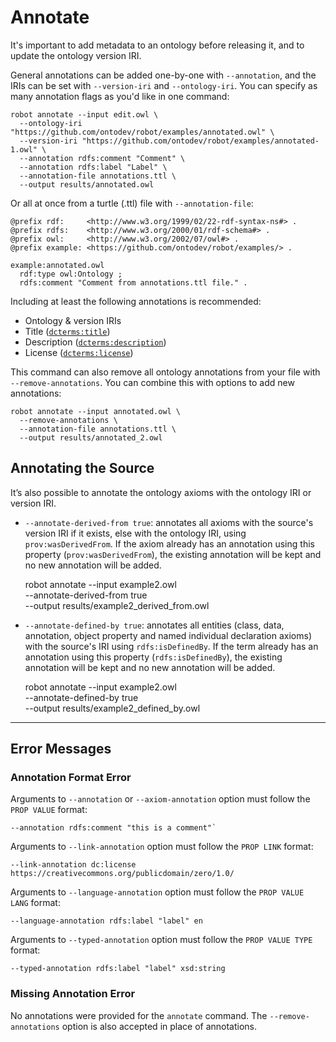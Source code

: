 # Annotate

It's important to add metadata to an ontology before releasing it, and to update the ontology version IRI.

General annotations can be added one-by-one with `--annotation`, and the IRIs can be set with `--version-iri` and `--ontology-iri`. You can specify as many annotation flags as you'd like in one command:

    robot annotate --input edit.owl \
      --ontology-iri "https://github.com/ontodev/robot/examples/annotated.owl" \
      --version-iri "https://github.com/ontodev/robot/examples/annotated-1.owl" \
      --annotation rdfs:comment "Comment" \
      --annotation rdfs:label "Label" \
      --annotation-file annotations.ttl \
      --output results/annotated.owl

Or all at once from a turtle (.ttl) file with `--annotation-file`:
<!-- DO NOT TEST -->
```
@prefix rdf:     <http://www.w3.org/1999/02/22-rdf-syntax-ns#> .
@prefix rdfs:    <http://www.w3.org/2000/01/rdf-schema#> .
@prefix owl:     <http://www.w3.org/2002/07/owl#> .
@prefix example: <https://github.com/ontodev/robot/examples/> .

example:annotated.owl
  rdf:type owl:Ontology ;
  rdfs:comment "Comment from annotations.ttl file." .
```

Including at least the following annotations is recommended:
  * Ontology & version IRIs
  * Title (<a href="http://purl.org/dc/terms/title" target="_blank">`dcterms:title`</a>)
  * Description (<a href="http://purl.org/dc/terms/description" target="_blank">`dcterms:description`</a>)
  * License (<a href="http://purl.org/dc/terms/license" target="_blank">`dcterms:license`</a>)

This command can also remove all ontology annotations from your file with `--remove-annotations`. You can combine this with options to add new annotations:

    robot annotate --input annotated.owl \
      --remove-annotations \
      --annotation-file annotations.ttl \
      --output results/annotated_2.owl


## Annotating the Source

It’s also possible to annotate the ontology axioms with the ontology IRI or version IRI.

  * `--annotate-derived-from true`: annotates all axioms with the source's version IRI if it exists, else with the ontology IRI, using `prov:wasDerivedFrom`. If the axiom already has an annotation using this property (`prov:wasDerivedFrom`), the existing annotation will be kept and no new annotation will be added.

    robot annotate --input example2.owl \
      --annotate-derived-from true \
      --output results/example2_derived_from.owl

  * `--annotate-defined-by true`: annotates all entities (class, data, annotation, object property and named individual declaration axioms) with the source's IRI using `rdfs:isDefinedBy`. If the term already has an annotation using this property (`rdfs:isDefinedBy`), the existing annotation will be kept and no new annotation will be added.

    robot annotate --input example2.owl \
      --annotate-defined-by true \
      --output results/example2_defined_by.owl

---

## Error Messages

### Annotation Format Error

Arguments to `--annotation`  or `--axiom-annotation` option must follow the `PROP VALUE` format:
```
--annotation rdfs:comment "this is a comment"`
```

Arguments to `--link-annotation` option must follow the `PROP LINK` format:
```
--link-annotation dc:license https://creativecommons.org/publicdomain/zero/1.0/
```

Arguments to `--language-annotation` option must follow the `PROP VALUE LANG` format:
```
--language-annotation rdfs:label "label" en
```

Arguments to `--typed-annotation` option must follow the `PROP VALUE TYPE` format:
```
--typed-annotation rdfs:label "label" xsd:string
```

### Missing Annotation Error

No annotations were provided for the `annotate` command. The `--remove-annotations` option is also accepted in place of annotations.
